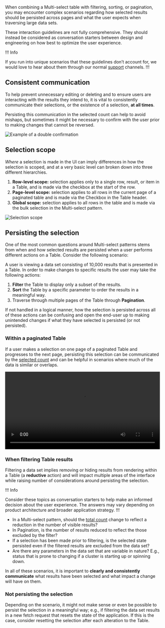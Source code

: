 When combining a Multi-select table with filtering, sorting, or pagination, you may encounter complex scenarios regarding how selected results should be persisted across pages and what the user expects when traversing large data sets.

These interaction guidelines are not fully comprehensive. They should instead be considered as conversation starters between design and engineering on how best to optimize the user experience.

!!! Info

If you run into unique scenarios that these guidelines don’t account for, we would love to hear about them through our normal [support](/about/support) channels.
!!!

## Consistent communication

To help prevent unnecessary editing or deleting and to ensure users are interacting with the results they intend to, it is vital to consistently communicate their selections, or the existence of a selection, **at all times**.

Persisting this communication in the selected count can help to avoid mishaps, but sometimes it might be necessary to confirm with the user prior to making changes that cannot be reversed.

![Example of a double confirmation](/assets/patterns/table-multi-select/multi-select-double-confirmation.png)

## Selection scope

_Where_ a selection is made in the UI can imply differences in how the selection is scoped, and at a very basic level can broken down into three different hierarchies.

1. **Row-level scope:** selection applies only to a single row, result, or item in a Table, and is made via the checkbox at the start of the row.
2. **Page-level scope:** selection applies to all rows in the current page of a paginated table and is made via the Checkbox in the Table header.
3. **Global scope:** selection applies to all rows in the table and is made via the bulk selection in the Multi-select pattern.

![Selection scope](/assets/patterns/table-multi-select/selection-scope.png)

## Persisting the selection

One of the most common questions around Multi-select patterns stems from when and how selected results are persisted when a user performs different actions on a Table. Consider the following scenario:

A user is viewing a data set consisting of 10,000 results that is presented in a Table. In order to make changes to specific results the user may take the following actions:

1. **Filter** the Table to display only a subset of the results.
2. **Sort** the Table by a specific parameter to order the results in a meaningful way.
3. Traverse through multiple pages of the Table through **Pagination**.

If not handled in a logical manner, how the selection is persisted across all of these actions can be confusing and open the end-user up to making unintended changes if what they have selected is persisted (or not persisted).

### Within a paginated Table

If a user makes a selection on one page of a paginated Table and progresses to the next page, persisting this selection can be communicated by the [selected count](/patterns/multi-select-patterns?tab=guidelines#selected-count) and can be helpful in scenarios where much of the data is similar or overlaps.

<video loop controls width="100%">
    <source
        src="/assets/patterns/table-multi-select/multi-select-pagination-interaction.mp4"
        type="video/mp4"
    />
</video>

### When filtering Table results

Filtering a data set implies removing or hiding results from rendering within a Table (a **reductive** action) and will impact multiple areas of the interface while raising number of considerations around persisting the selection.

!!! Info

Consider these topics as conversation starters to help make an informed decision about the user experience. The answers may vary depending on product architecture and broader application strategy.
!!!

- In a Multi-select pattern, should the [total count](/patterns/multi-select-patterns?tab=guidlines#total-count) change to reflect a reduction in the number of visible results?
- In Pagination, is the number of results reduced to reflect the those excluded by the filter?
- If a selection has been made prior to filtering, is the selected state persisted even if the filtered results are excluded from the data set?
- Are there any parameters in the data set that are variable in nature? E.g., status that is prone to changing if a cluster is starting up or spinning down.

In all of these scenarios, it is important to **clearly and consistently communicate** what results have been selected and what impact a change will have on them.

### Not persisting the selection

Depending on the scenario, it might not make sense or even be possible to persist the selection in a meaningful way; e.g., if filtering the data set results in a new fetch request that resets the state of the application. If this is the case, consider resetting the selection after each alteration to the Table. 
